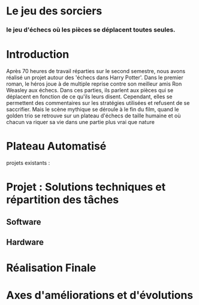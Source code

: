 # Le jeu des sorciers 
### le jeu d'échecs où les pièces se déplacent toutes seules.



# Introduction 
Après 70 heures de travail réparties sur le second semestre, nous avons réalisé un projet autour des 'échecs dans Harry Potter'. Dans le premier roman, le héros joue à de multiple reprise contre son meilleur amis Ron Weasley aux échecs. Dans ces parties, ils parlent aux pièces qui se déplacent en fonction de ce qu'ils leurs disent. Cependant, elles se permettent des commentaires sur les stratégies utilisées et refusent de se saccrifier. 
Mais le scène mythique se déroule à le fin du film, quand le golden trio se retrouve sur un plateau d'échecs de taille humaine et où chacun va riquer sa vie dans une partie plus vrai que nature 

# Plateau Automatisé 
projets existants : 

# Projet : Solutions techniques et répartition des tâches

## Software 

## Hardware

# Réalisation Finale 

# Axes d'améliorations et d'évolutions 
